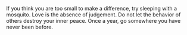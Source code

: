 If you think you are too small to make a difference, try sleeping with a mosquito.
Love is the absence of judgement.
Do not let the behavior of others destroy your inner peace.
Once a year, go somewhere you have never been before.